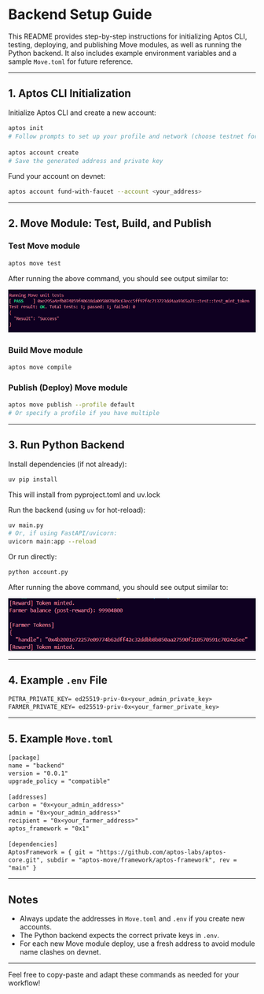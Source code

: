 # Backend Setup Guide

This README provides step-by-step instructions for initializing Aptos CLI, testing, deploying, and publishing Move modules, as well as running the Python backend. It also includes example environment variables and a sample `Move.toml` for future reference.

---

## 1. Aptos CLI Initialization

Initialize Aptos CLI and create a new account:

```bash
aptos init
# Follow prompts to set up your profile and network (choose testnet for testing)

aptos account create
# Save the generated address and private key
```

Fund your account on devnet:
```bash
aptos account fund-with-faucet --account <your_address>
```

---

## 2. Move Module: Test, Build, and Publish

### Test Move module
```bash
aptos move test
```

After running the above command, you should see output similar to:

![Move test output](outputs/test_move.png)

### Build Move module
```bash
aptos move compile
```

### Publish (Deploy) Move module
```bash
aptos move publish --profile default
# Or specify a profile if you have multiple
```

---

## 3. Run Python Backend

Install dependencies (if not already):
```bash
uv pip install
```

This will install from pyproject.toml and uv.lock

Run the backend (using `uv` for hot-reload):
```bash
uv main.py
# Or, if using FastAPI/uvicorn:
uvicorn main:app --reload
```

Or run directly:
```bash
python account.py
```

After running the above command, you should see output similar to:

![Python main.py output](outputs/main_py.png)

---


## 4. Example `.env` File

```
PETRA_PRIVATE_KEY= ed25519-priv-0x<your_admin_private_key>
FARMER_PRIVATE_KEY= ed25519-priv-0x<your_farmer_private_key>
```

---

## 5. Example `Move.toml`

```
[package]
name = "backend"
version = "0.0.1"
upgrade_policy = "compatible"

[addresses]
carbon = "0x<your_admin_address>"
admin = "0x<your_admin_address>"
recipient = "0x<your_farmer_address>"
aptos_framework = "0x1"

[dependencies]
AptosFramework = { git = "https://github.com/aptos-labs/aptos-core.git", subdir = "aptos-move/framework/aptos-framework", rev = "main" }
```

---

## Notes
- Always update the addresses in `Move.toml` and `.env` if you create new accounts.
- The Python backend expects the correct private keys in `.env`.
- For each new Move module deploy, use a fresh address to avoid module name clashes on devnet.

---

Feel free to copy-paste and adapt these commands as needed for your workflow!
